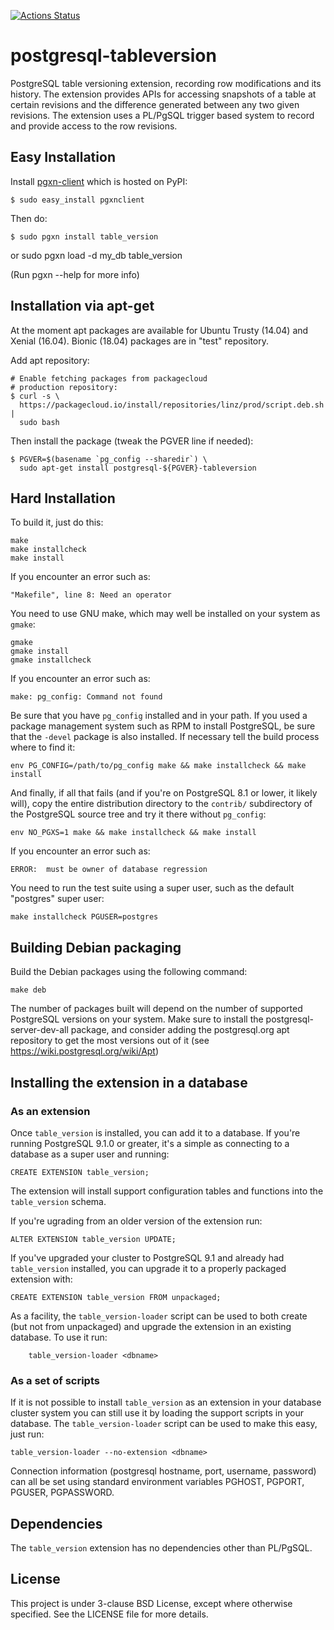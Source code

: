 [![Actions Status](https://github.com/linz/postgresql-tableversion/workflows/test/badge.svg?branch=master)](https://github.com/linz/postgresql-tableversion/actions)

# postgresql-tableversion

PostgreSQL table versioning extension, recording row modifications and its history. The extension
provides APIs for accessing snapshots of a table at certain revisions and the difference generated
between any two given revisions. The extension uses a PL/PgSQL trigger based system to record and
provide access to the row revisions.

## Easy Installation

Install [pgxn-client](http://pgxnclient.projects.pgfoundry.org) which is hosted on PyPI:

    $ sudo easy_install pgxnclient

Then do:

    $ sudo pgxn install table_version

or sudo pgxn load -d my_db table_version

(Run pgxn --help for more info)

## Installation via apt-get

At the moment apt packages are available for Ubuntu Trusty (14.04) and Xenial (16.04). Bionic
(18.04) packages are in "test" repository.

Add apt repository:

    # Enable fetching packages from packagecloud
    # production repository:
    $ curl -s \
      https://packagecloud.io/install/repositories/linz/prod/script.deb.sh |
      sudo bash

Then install the package (tweak the PGVER line if needed):

    $ PGVER=$(basename `pg_config --sharedir`) \
      sudo apt-get install postgresql-${PGVER}-tableversion

## Hard Installation

To build it, just do this:

    make
    make installcheck
    make install

If you encounter an error such as:

    "Makefile", line 8: Need an operator

You need to use GNU make, which may well be installed on your system as `gmake`:

    gmake
    gmake install
    gmake installcheck

If you encounter an error such as:

    make: pg_config: Command not found

Be sure that you have `pg_config` installed and in your path. If you used a package management
system such as RPM to install PostgreSQL, be sure that the `-devel` package is also installed. If
necessary tell the build process where to find it:

    env PG_CONFIG=/path/to/pg_config make && make installcheck && make install

And finally, if all that fails (and if you're on PostgreSQL 8.1 or lower, it likely will), copy the
entire distribution directory to the `contrib/` subdirectory of the PostgreSQL source tree and try
it there without `pg_config`:

    env NO_PGXS=1 make && make installcheck && make install

If you encounter an error such as:

    ERROR:  must be owner of database regression

You need to run the test suite using a super user, such as the default "postgres" super user:

    make installcheck PGUSER=postgres

## Building Debian packaging

Build the Debian packages using the following command:

    make deb

The number of packages built will depend on the number of supported PostgreSQL versions on your
system. Make sure to install the postgresql-server-dev-all package, and consider adding the
postgresql.org apt repository to get the most versions out of it (see
https://wiki.postgresql.org/wiki/Apt)

## Installing the extension in a database

### As an extension

Once `table_version` is installed, you can add it to a database. If you're running PostgreSQL 9.1.0
or greater, it's a simple as connecting to a database as a super user and running:

    CREATE EXTENSION table_version;

The extension will install support configuration tables and functions into the `table_version`
schema.

If you're ugrading from an older version of the extension run:

```
ALTER EXTENSION table_version UPDATE;
```

If you've upgraded your cluster to PostgreSQL 9.1 and already had `table_version` installed, you can
upgrade it to a properly packaged extension with:

    CREATE EXTENSION table_version FROM unpackaged;

As a facility, the `table_version-loader` script can be used to both create (but not from
unpackaged) and upgrade the extension in an existing database. To use it run:

        table_version-loader <dbname>

### As a set of scripts

If it is not possible to install `table_version` as an extension in your database cluster system you
can still use it by loading the support scripts in your database. The `table_version-loader` script
can be used to make this easy, just run:

    table_version-loader --no-extension <dbname>

Connection information (postgresql hostname, port, username, password) can all be set using standard
environment variables PGHOST, PGPORT, PGUSER, PGPASSWORD.

## Dependencies

The `table_version` extension has no dependencies other than PL/PgSQL.

## License

This project is under 3-clause BSD License, except where otherwise specified. See the LICENSE file
for more details.
